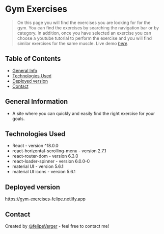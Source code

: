 # Gym Exercises
> On this page you will find the exercises you are looking for for the gym. You can find the exercises by searching the navigation bar or by category. In addition, once you have selected an exercise you can choose a youtube tutorial to perform the exercise and you will find similar exercises for the same muscle.
> Live demo [_here_](https://www.example.com). <!-- If you have the project hosted somewhere, include the link here. -->

## Table of Contents
* [General Info](#general-information)
* [Technologies Used](#technologies-used)
* [Deployed version](#Deployed-version)
* [Contact](#contact)

## General Information
- A site where you can quickly and easily find the right exercise for your goals.

## Technologies Used
- React - version ^18.0.0
- react-horizontal-scrolling-menu - version 2.7.1
- react-router-dom - version 6.3.0
- react-loader-spinner - version 6.0.0-0
- material UI - version 5.6.1
- material UI icons - version 5.6.1

## Deployed version
https://gym-exercises-felipe.netlify.app


## Contact
Created by [@felipeVerger](https://www.linkedin.com/in/felipevverger/) - feel free to contact me!
